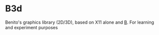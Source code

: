 # B3d

Benito's graphics library (2D/3D), based on X11 alone and [B](https://github.com/benit8/B). For learning and experiment purposes